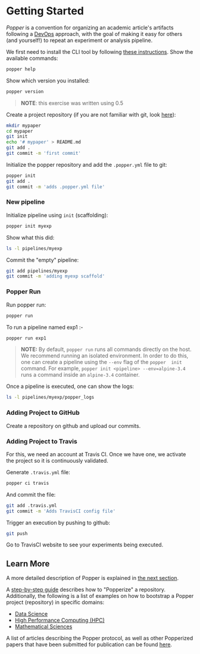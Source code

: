 # Getting Started

_Popper_ is a convention for organizing an academic article's 
artifacts following a [DevOps](https://en.wikipedia.org/wiki/DevOps) 
approach, with the goal of making it easy for others (and yourself!) 
to repeat an experiment or analysis pipeline.

We first need to install the CLI tool by following [these 
instructions](https://github.com/systemslab/popper/tree/master/cli#install). 
Show the available commands:

```bash
popper help
```

Show which version you installed:

```bash
popper version
```

> **NOTE**: this exercise was written using 0.5

Create a project repository (if you are not familiar with git, look [here](https://www.learnenough.com/git-tutorial)):

```bash
mkdir mypaper
cd mypaper
git init
echo '# mypaper' > README.md
git add .
git commit -m 'first commit'
```

Initialize the popper repository and add the `.popper.yml` file to 
git:

```bash
popper init
git add .
git commit -m 'adds .popper.yml file'
```

### New pipeline

Initialize pipeline using `init` (scaffolding):

```bash
popper init myexp
```

Show what this did:

```bash
ls -l pipelines/myexp
```

Commit the "empty" pipeline:

```bash
git add pipelines/myexp
git commit -m 'adding myexp scaffold'
```

### Popper Run

Run popper run:

```bash
popper run
```
To run a pipeline named exp1 :-
```bash
popper run exp1
```

> **NOTE:** By default, `popper run` runs all commands directly on 
the host. We recommend running an isolated environment. In order to do 
this, one can create a pipeline using the `--env` flag of the `popper 
init` command. For example, `popper init <pipeline> --env=alpine-3.4` 
runs a command inside an `alpine-3.4` container.

Once a pipeline is executed, one can show the logs:

```bash
ls -l pipelines/myexp/popper_logs
```

### Adding Project to GitHub

Create a repository on github and upload our commits.

### Adding Project to Travis

For this, we need an account at Travis CI. Once we have one, we 
activate the project so it is continuously validated.

Generate `.travis.yml` file:

```bash
popper ci travis
```

And commit the file:

```bash
git add .travis.yml
git commit -m 'Adds TravisCI config file'
```

Trigger an execution by pushing to github:

```bash
git push
```

Go to TravisCI website to see your experiments being executed.


## Learn More

A more detailed description of Popper is explained in [the next 
section](intro_to_popper.html).

A [step-by-step guide](../tutorial/from_scratch.html) describes how to 
"Popperize" a repository. Additionally, the following is a list of 
examples on how to bootstrap a Popper project (repository) in specific 
domains:

  * [Data Science](../tutorial/data-science.html)
  * [High Performance Computing (HPC)](../tutorial/hpc.html)
  * [Mathematical Sciences](../tutorial/math_science.html)

A list of articles describing the Popper protocol, as well as other 
Popperized papers that have been submitted for publication can be 
found [here](https://falsifiable.us/pubs).
